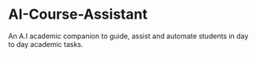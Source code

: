 # AI-Course-Assistant
An A.I academic companion to guide, assist and automate students in day to day academic tasks. 

